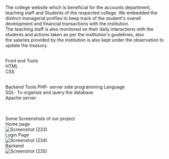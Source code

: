 The college website which is beneficial for the accounts department, teaching staff and Students of the respected college. 
We embedded the distinct managerial profiles to keep track of the student's overall development and financial transactions with the institution. <br>
The teaching staff is also monitored on their daily interactions with the students and actions taken as per the institution's guidelines, also <br>
the salaries provided by the institution is also kept under the observation to update the treasury. <br> <br>

Front end Tools <br>
HTML <br>
CSS <br>
<br>

Backend Tools
PHP- server side programming Language <br>
SQL- To organize and query the database <br>
Apache server

<br><br>
Some Screenshots of our project<br>
Home page<br>
![Screenshot (233)](https://user-images.githubusercontent.com/67597010/137943151-ce5b120d-cf3f-4351-a046-d60573cc3b36.png)
<br>
Login Page<br>
![Screenshot (234)](https://user-images.githubusercontent.com/67597010/137943188-0af2ecc3-9753-4fe9-9320-e46ef6e7075c.png)
<br>
Backend<br>
![Screenshot (235)](https://user-images.githubusercontent.com/67597010/137943265-5a6a8609-2ff1-404a-9520-935090102d98.png)
